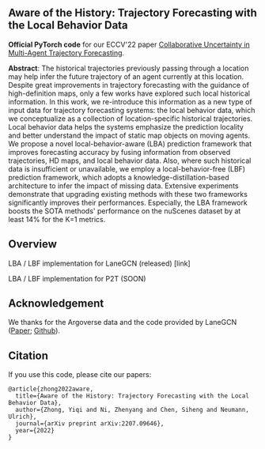 ## Aware of the History: Trajectory Forecasting with the Local Behavior Data

**Official PyTorch code** for our ECCV'22 paper [Collaborative Uncertainty in Multi-Agent Trajectory Forecasting](https://arxiv.org/abs/2207.09646).

**Abstract**: The historical trajectories previously passing through a location may help infer the future trajectory of an agent currently at this location. Despite great improvements in trajectory forecasting with the guidance of high-definition maps, only a few works have explored such local historical information. In this work, we re-introduce this information as a new type of input data for trajectory forecasting systems: the local behavior data, which we conceptualize as a collection of location-specific historical trajectories. Local behavior data helps the systems emphasize the prediction locality and better understand the impact of static map objects on moving agents. We propose a novel local-behavior-aware (LBA) prediction framework that improves forecasting accuracy by fusing information from observed trajectories, HD maps, and local behavior data. Also, where such historical data is insufficient or unavailable, we employ a local-behavior-free (LBF) prediction framework, which adopts a knowledge-distillation-based architecture to infer the impact of missing data. Extensive experiments demonstrate that upgrading existing methods with these two frameworks significantly improves their performances. Especially, the LBA framework boosts the SOTA methods' performance on the nuScenes dataset by at least 14% for the K=1 metrics.


## Overview

LBA / LBF implementation for LaneGCN (released) [link]

LBA / LBF implementation for P2T (SOON)


## Acknowledgement

We thanks for the Argoverse data and the code provided by LaneGCN ([Paper](https://arxiv.org/pdf/2007.13732.pdf); [Github](https://github.com/uber-research/LaneGCN)).

## Citation

If you use this code, please cite our papers:

```
@article{zhong2022aware,
  title={Aware of the History: Trajectory Forecasting with the Local Behavior Data},
  author={Zhong, Yiqi and Ni, Zhenyang and Chen, Siheng and Neumann, Ulrich},
  journal={arXiv preprint arXiv:2207.09646},
  year={2022}
}
```